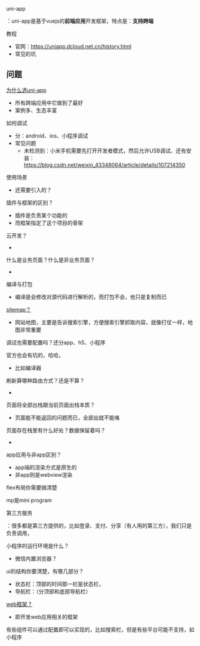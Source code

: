 

uni-app

：uni-app是基于vuejs的**前端应用**开发框架，特点是：**支持跨端**

教程

- 官网：https://uniapp.dcloud.net.cn/history.html
- 常见的坑

## 问题

[为什么选uni-app](https://juejin.cn/post/6961663378083282951)

- 所有跨端应用中它做到了最好
- 案例多、生态丰富

如何调试

- 分：android、ios、小程序调试
- 常见问题
  - 未检测到：小米手机需要先打开开发者模式，然后允许USB调试、还有安装：https://blog.csdn.net/weixin_43348064/article/details/107214350

使用场景

- 还需要引入的？

插件与框架的区别？

- 插件是负责某个功能的
- 而框架指定了这个项目的骨架

云开发？

- 

什么是业务页面？什么是非业务页面？

- 

编译与打包

- 编译是会修改对源代码进行解析的，而打包不会，他只是复制而已

[sitemap？](https://jingyan.baidu.com/article/8ebacdf00ea40a49f65cd5b8.html)

- 网站地图，主要是告诉搜索引擎，方便搜索引擎抓取内容，就像打仗一样，地图非常重要

调试也需要配置吗？还分app、h5、小程序

官方也会有坑的，哈哈，

- 比如编译器

刷新算哪种路由方式？还是不算？

- 

页面将全部出栈跟当前页面出栈本质？

- 页面能不能返回的问题而已，全部出就不能咯

页面存在栈里有什么好处？数据保留着吗？

- 

app应用与非app区别？

- app端的渲染方式是原生的
- 非app则是webview渲染

flex布局你需要搞清楚

mp是mini program

第三方服务

：很多都是第三方提供的，比如登录、支付、分享（有人用的第三方），我们只是负责调用，

小程序的运行环境是什么？

- 微信内置浏览器？

ui的结构你要清楚，有哪几部分？

- 状态栏：顶部的时间那一栏是状态栏，
- 导航栏：（分顶部和底部导航栏）

[web框架？](https://blog.csdn.net/weixin_42976659/article/details/88187868)

- 即开发web应用相关的框架

有些组件可以通过配置即可以实现的，比如搜索栏，但是有些平台可能不支持，如小程序





